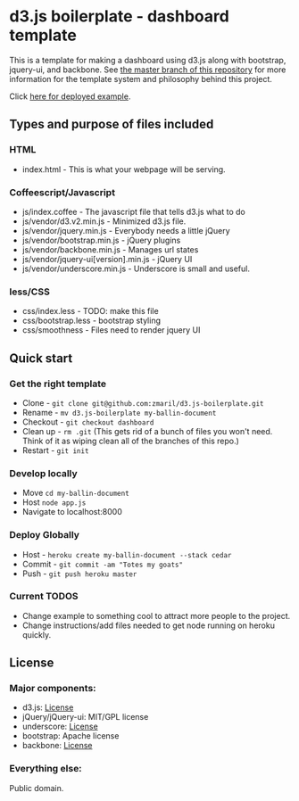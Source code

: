 # d3.js boilerplate - dashboard template

This is a template for making a dashboard using d3.js along with
bootstrap, jquery-ui, and backbone. See
[the master branch of this repository](https://github.com/zmaril/d3.js-boilerplate#how-it-works)
for more information for the template system and philosophy behind
this project.

Click [here for deployed example](http://d3bdashboard.herokuapp.com/). 

## Types and purpose of files included 

### HTML

* index.html - This is what your webpage will be serving. 

### Coffeescript/Javascript

* js/index.coffee - The javascript file that tells d3.js what to do
* js/vendor/d3.v2.min.js - Minimized d3.js file. 
* js/vendor/jquery.min.js - Everybody needs a little jQuery
* js/vendor/bootstrap.min.js - jQuery plugins
* js/vendor/backbone.min.js - Manages url states
* js/vendor/jquery-ui[version].min.js - jQuery UI
* js/vendor/underscore.min.js - Underscore is small and useful. 

### less/CSS

* css/index.less - TODO: make this file
* css/bootstrap.less - bootstrap styling
* css/smoothness - Files need to render jquery UI


## Quick start

### Get the right template
* Clone - `git clone git@github.com:zmaril/d3.js-boilerplate.git`
* Rename - `mv d3.js-boilerplate my-ballin-document`
* Checkout - `git checkout dashboard`
* Clean up - `rm .git` (This gets rid of a bunch of files you won't
  need. Think of it as wiping clean all of the branches of this repo.) 
* Restart - `git init`

### Develop locally
* Move `cd my-ballin-document`
* Host `node app.js`
* Navigate to localhost:8000

### Deploy Globally 
* Host - `heroku create my-ballin-document --stack cedar`
* Commit - `git commit -am "Totes my goats"`
* Push - `git push heroku master`

### Current TODOS
* Change example to something cool to attract more people to the
  project.
* Change instructions/add files needed to get node running on heroku quickly.

## License

### Major components:

* d3.js: [License](https://github.com/mbostock/d3/blob/master/LICENSE)
* jQuery/jQuery-ui: MIT/GPL license
* underscore:
  [License](https://github.com/documentcloud/underscore/blob/master/LICENSE)
* bootstrap: Apache license
* backbone:
  [License](https://github.com/documentcloud/backbone/blob/master/LICENSE)

### Everything else:

Public domain. 
